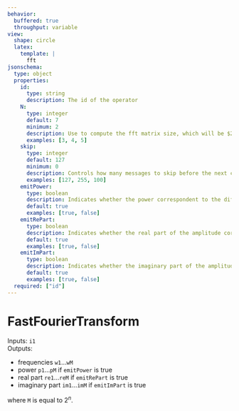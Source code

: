 ```yaml
---
behavior:
  buffered: true
  throughput: variable
view:
  shape: circle
  latex:
    template: |
      fft
jsonschema:
  type: object
  properties:
    id:
      type: string
      description: The id of the operator
    N:
      type: integer
      default: 7
      minimum: 2
      description: Use to compute the fft matrix size, which will be $2^N$
      examples: [3, 4, 5]
    skip:
      type: integer
      default: 127
      minimum: 0
      description: Controls how many messages to skip before the next computation of the fft. This is useful for applications were the fft is not needed to be computed for each received message. Notice that a value different than 0 changes the throughput of the signal.
      examples: [127, 255, 100]
    emitPower:
      type: boolean
      description: Indicates whether the power correspondent to the different frequencies should be computed and emitted through the output ports `p1`, ..., `pM`, where $M=2^N$
      default: true
      examples: [true, false]
    emitRePart:
      type: boolean
      description: Indicates whether the real part of the amplitude correspondent to the different frequencies should be computed and emitted through the output ports `re1`, ..., `reM`, where $M=2^N$
      default: true
      examples: [true, false]
    emitImPart:
      type: boolean
      description: Indicates whether the imaginary part of the amplitude correspondent to the different frequencies should be computed and emitted through the output ports `im1`, ..., `imM`, where $M=2^N$
      default: true
      examples: [true, false]
  required: ["id"]
---
```


# FastFourierTransform

Inputs: `i1`  
Outputs:

- frequencies `w1`...`wM`
- power `p1`...`pM` if `emitPower` is true
- real part `re1`...`reM` if `emitRePart` is true
- imaginary part `im1`...`imM` if `emitImPart` is true

where `M` is equal to $2^n$.
